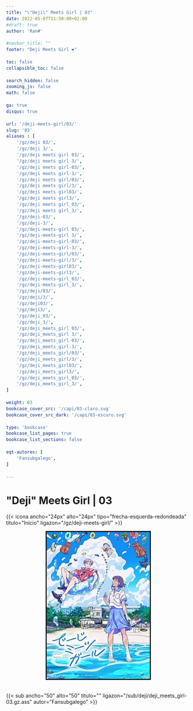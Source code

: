 ```yaml
---
title: "\"Deji\" Meets Girl | 03"
date: 2022-05-07T11:50:00+02:00
#draft: true
author: 'Ran#'

#navbar_title: ""
footer: "Deji Meets Girl ❤️"

toc: false
collapsible_toc: false

search_hidden: false
zooming_js: false
math: false

ga: true
disqus: true

url: '/deji-meets-girl/03/'
slug: '03'
aliases : [
    '/gz/deji 03/',
    '/gz/deji 3/',
    '/gz/deji meets girl 03/',
    '/gz/deji meets girl 3/',
    '/gz/deji meets girl-03/',
    '/gz/deji meets girl-3/',
    '/gz/deji meets girl/03/',
    '/gz/deji meets girl/3/',
    '/gz/deji meets girl03/',
    '/gz/deji meets girl3/',
    '/gz/deji meets girl_03/',
    '/gz/deji meets girl_3/',
    '/gz/deji-03/',
    '/gz/deji-3/',
    '/gz/deji-meets-girl 03/',
    '/gz/deji-meets-girl 3/',
    '/gz/deji-meets-girl-03/',
    '/gz/deji-meets-girl-3/',
    '/gz/deji-meets-girl/03/',
    '/gz/deji-meets-girl/3/',
    '/gz/deji-meets-girl03/',
    '/gz/deji-meets-girl3/',
    '/gz/deji-meets-girl_03/',
    '/gz/deji-meets-girl_3/',
    '/gz/deji/03/',
    '/gz/deji/3/',
    '/gz/deji03/',
    '/gz/deji3/',
    '/gz/deji_03/',
    '/gz/deji_3/',
    '/gz/deji_meets_girl 03/',
    '/gz/deji_meets_girl 3/',
    '/gz/deji_meets_girl-03/',
    '/gz/deji_meets_girl-3/',
    '/gz/deji_meets_girl/03/',
    '/gz/deji_meets_girl/3/',
    '/gz/deji_meets_girl03/',
    '/gz/deji_meets_girl3/',
    '/gz/deji_meets_girl_03/',
    '/gz/deji_meets_girl_3/',
]

weight: 03
bookcase_cover_src: '/capi/03-claro.svg'
bookcase_cover_src_dark: '/capi/03-escuro.svg'

type: 'bookcase'
bookcase_list_pages: true
bookcase_list_sections: false

eqt-autores: [
    'Fansubgalego',
]

---
```


# "Deji" Meets Girl | 03

{{< icona ancho="24px" alto="24px" tipo="frecha-esquerda-redondeada" titulo="Inicio" ligazon="/gz/deji-meets-girl/" >}}

<div style="text-align: center">
    <img style="border: 3px solid currentColor" height=400 title="deji meets girl" alt="deji meets girl" src="/portada/deji_meets_girl.jpg">
</div>

<br>

{{< sub ancho="50" alto="50" titulo="" ligazon="/sub/deji/deji_meets_girl-03.gz.ass" autor="Fansubgalego" >}}

